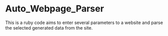 # Auto_Webpage_Parser
This is a ruby code aims to enter several parameters to a website and parse the selected generated data from the site.
